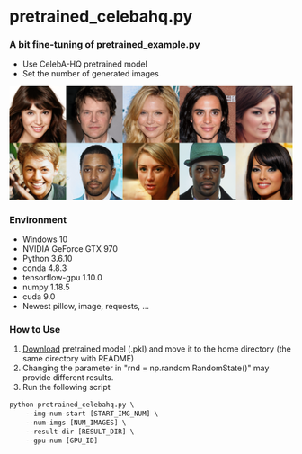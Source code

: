 # pretrained_celebahq.py

### A bit fine-tuning of pretrained_example.py

* Use CelebA-HQ pretrained model
* Set the number of generated images

![example](./stylegan_celebahq_examples/ensemble.png)

### Environment

* Windows 10
* NVIDIA GeForce GTX 970
* Python 3.6.10
* conda 4.8.3
* tensorflow-gpu 1.10.0
* numpy 1.18.5
* cuda 9.0
* Newest pillow, image, requests, ...



### How to Use

1. [Download](https://drive.google.com/file/d/1MT9USX2Q8rKxDtVBs1fHn6pw7PRXhqvF/view?usp=sharing) pretrained model (.pkl) and move it to the home directory (the same directory with README)
2. Changing the parameter in "rnd = np.random.RandomState()" may provide different results.
3. Run the following script
```
python pretrained_celebahq.py \
    --img-num-start [START_IMG_NUM] \
    --num-imgs [NUM_IMAGES] \
    --result-dir [RESULT_DIR] \
    --gpu-num [GPU_ID]
```